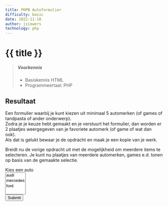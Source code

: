 ```yaml
---
title: PHPB Autoformulier
difficulty: basic
date: 2022-11-10
author: jsiewers
technology: php
---
```



# {{ title }}

> ##### Voorkennis
> * Basiskennis HTML
> * Programmeertaal: PHP


## Resultaat
Een formulier waarbij je kunt kiezen uit minimaal 5 automerken (of games of tandpasta of ander onderwerp).  
Zodra je je keuze hebt gemaakt en je verstuurt het formulier, dan worden er 2 plaatjes weergegeven van je favoriete automerk (of game of wat dan ook).  
Als dat is gelukt bewaar je de opdracht en maak je een kopie van je werk.

Breidt nu de vorige opdracht uit met de mogelijkheid om meerdere items te selecteren. 
Je kunt nu plaatjes van meerdere automerken, games e.d. tonen op basis van de gemaakte selectie.

<div class="html">
    <form action="https://static.edutorial.nl/php/auto_choice.php" method="post">
        <label style="display:block;" for="auto">Kies een auto</label>
        <select name="auto[]" multiple>
            <option>audi</option>
            <option>mercedes</option>
            <option>ford</option>
        </select><br>
        <input type="submit">
    </form>
</div>